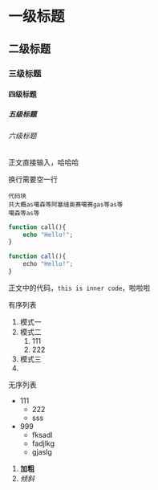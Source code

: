 # 一级标题
## 二级标题
### 三级标题
#### 四级标题
##### 五级标题
###### 六级标题

正文直接输入，哈哈哈

换行需要空一行


```
代码块
共大概as噶森等阿塞缝奥赛噶赛gas等as等
噶森等as等
```

```php
function call(){
    echo "Hello!";
}
```

```javascript
function call(){
    echo "Hello!";
}
```

正文中的代码，``this is inner code``，啦啦啦


有序列表
1. 模式一
2. 模式二
    1. 111
    2. 222
3. 模式三
4. 

无序列表
- 111
    - 222
    - sss
- 999
    - fksadl
    - fadjlkg
    - gjaslg


1. **加粗**
2. *倾斜*
